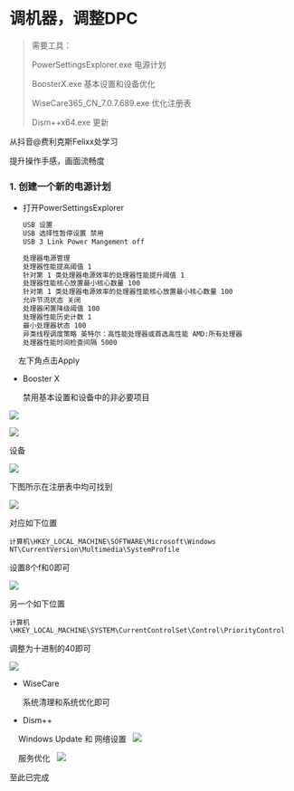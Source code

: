 # 调机器，调整DPC

> 需要工具：
> 
> PowerSettingsExplorer.exe 电源计划
> 
> BoosterX.exe 基本设置和设备优化
> 
> WiseCare365_CN_7.0.7.689.exe 优化注册表
> 
> Dism++x64.exe 更新

从抖音@费利克斯Felixx处学习

提升操作手感，画面流畅度

### 1. 创建一个新的电源计划

- 打开PowerSettingsExplorer
  
  ```markdown
  USB 设置
  USB 选择性暂停设置 禁用
  USB 3 Link Power Mangement off
  
  处理器电源管理
  处理器性能提高阈值 1
  针对第 1 类处理器电源效率的处理器性能提升阈值 1
  处理器性能核心放置最小核心数量 100
  针对第 1 类处理器电源效率的处理器性能核心放置最小核心数量 100
  允许节流状态 关闭
  处理器闲置降级阈值 100
  处理器性能历史计数 1
  最小处理器状态 100
  异类线程调度策略 英特尔：高性能处理器或首选高性能 AMD:所有处理器
  处理器性能时间检查间隔 5000
  ```

    左下角点击Apply

- Booster X
  
  禁用基本设置和设备中的非必要项目

![](C:\Users\ChenYeqing\AppData\Roaming\marktext\images\2024-10-22-10-04-31-image.png)

![](C:\Users\ChenYeqing\AppData\Roaming\marktext\images\2024-10-22-10-04-39-image.png)

设备

![](C:\Users\ChenYeqing\AppData\Roaming\marktext\images\2024-10-22-10-04-55-image.png)

下图所示在注册表中均可找到

![](C:\Users\ChenYeqing\AppData\Roaming\marktext\images\2024-10-22-09-58-53-image.png)

对应如下位置

`计算机\HKEY_LOCAL_MACHINE\SOFTWARE\Microsoft\Windows NT\CurrentVersion\Multimedia\SystemProfile`

设置8个f和0即可

![](C:\Users\ChenYeqing\AppData\Roaming\marktext\images\2024-10-22-10-01-10-image.png)

另一个如下位置

`计算机\HKEY_LOCAL_MACHINE\SYSTEM\CurrentControlSet\Control\PriorityControl`

调整为十进制的40即可

![](C:\Users\ChenYeqing\AppData\Roaming\marktext\images\2024-10-22-10-02-40-image.png)

- WiseCare
  
  系统清理和系统优化即可

- Dism++

    Windows Update 和 网络设置   ![](C:\Users\ChenYeqing\AppData\Roaming\marktext\images\2024-10-22-09-56-27-image.png)

    服务优化   ![](C:\Users\ChenYeqing\AppData\Roaming\marktext\images\2024-10-22-09-56-04-image.png)

至此已完成
